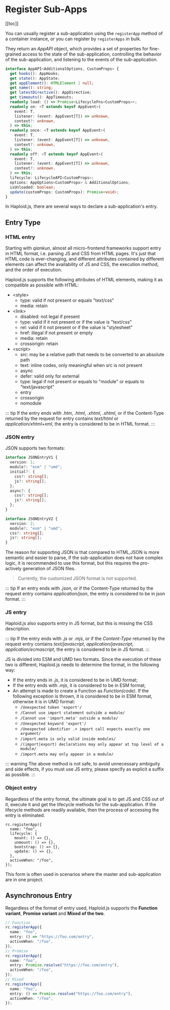 # Register Sub-Apps

[[toc]]

You can usually register a sub-application using the `registerApp` method of a container instance, or you can register by `registerApps` in bulk.

They return an _AppAPI_ object, which provides a set of properties for fine-grained access to the state of the sub-application, controlling the behavior of the sub-application, and listening to the events of the sub-application.

```ts
interface AppAPI<AdditionalOptions, CustomProps> {
  get hooks(): AppHooks;
  get state(): AppState;
  get appElement(): HTMLElement | null;
  get name(): string;
  get latestDirective(): AppDirective;
  get timeouts(): AppTimeouts;
  readonly load: () => Promise<LifecycleFns<CustomProps>>;
  readonly on: <T extends keyof AppEvent>(
    event: T,
    listener: (event: AppEvent[T]) => unknown,
    context?: unknown,
  ) => this;
  readonly once: <T extends keyof AppEvent>(
    event: T,
    listener: (event: AppEvent[T]) => unknown,
    context?: unknown,
  ) => this;
  readonly off: <T extends keyof AppEvent>(
    event: T,
    listener: (event: AppEvent[T]) => unknown,
    context?: unknown,
  ) => this;
  lifecycle: LifecycleAPI<CustomProps>;
  options: AppOptions<CustomProps> & AdditionalOptions;
  isUnloaded: boolean;
  update(customProps: CustomProps): Promise<void>;
}
```

In Haploid.js, there are several ways to declare a sub-application's entry.

## Entry Type

### HTML entry

Starting with _qiankun_, almost all micro-frontend frameworks support entry in HTML format, i.e. parsing JS and CSS from HTML pages. It's just that HTML code is ever-changing, and different attributes contained by different elements can affect the availability of JS and CSS, the execution method, and the order of execution.

Haploid.js supports the following attributes of HTML elements, making it as compatible as possible with HTML:

- &lt;style&gt;
  - type: valid if not present or equals "text/css"
  - media: retain
- &lt;link&gt;
  - disabled: not legal if present
  - type: valid if it not present or if the value is "text/css"
  - rel: valid if it not present or if the value is "stylesheet"
  - href: illegal if not present or empty
  - media: retain
  - crossorigin: retain
- &lt;script&gt;
  - src: may be a relative path that needs to be converted to an absolute path
  - text: inline codes, only meaningful when src is not present
  - async
  - defer: valid only for external
  - type: legal if not present or equals to "module" or equals to "text/javascript"
  - entry
  - crossorigin
  - nomodule

::: tip
If the entry ends with _.htm_, _.html_, _.xhtml_, _.shtml_, or if the Content-Type returned by the request for entry contains _text/html_ or _application/xhtml+xml_, the entry is considered to be in HTML format.
:::

### JSON entry

JSON supports two formats:

```ts
interface JSONEntryV1 {
  version: 1;
  module?: "esm" | "umd";
  initial?: {
    css?: string[];
    js?: string[];
  };
  async?: {
    css?: string[];
    js?: string[];
  };
}

interface JSONEntryV2 {
  version: 2;
  module?: "esm" | "umd";
  css?: string[];
  js?: string[];
}
```

The reason for supporting JSON is that compared to HTML,JSON is more semantic and easier to parse, if the sub-application does not have complex logic, it is recommended to use this format, but this requires the pro-actively generation of JSON files.

> Currently, the customized JSON format is not supported.

::: tip
If an entry ends with _.json_, or if the Content-Type returned by the request entry contains _application/json_, the entry is considered to be in json format.
:::

### JS entry

Haploid.js also supports entry in JS format, but this is missing the CSS description.

::: tip
If the entry ends with _.js_ or _.mjs_, or if the _Content-Type_ returned by the request entry contains _text/javascript_, _application/javascript_, _application/ecmascript_, the entry is considered to be in JS format.
:::

JS is divided into ESM and UMD two formats. Since the execution of these two is different, Haploid.js needs to determine the format, in the following way:

- If the entry ends in _.js_, it is considered to be in UMD format;
- If the entry ends with _.mjs_, it is considered to be in ESM format;
- An attempt is made to create a Function as _Function(code)_. If the following exception is thrown, it is considered to be in ESM format, otherwise it is in UMD format:
  - `/Unexpected token 'export'/`
  - `/Cannot use import statement outside a module/`
  - `/Cannot use 'import.meta' outside a module/`
  - `/Unexpected keyword 'export'/`
  - `/Unexpected identifier .+ import call expects exactly one argument/`
  - `/import.meta is only valid inside modules/`
  - `/(import|export) declarations may only appear at top level of a module/`
  - `/import.meta may only appear in a module/`

::: warning
The above method is not safe, to avoid unnecessary ambiguity and side effects, if you must use JS entry, please specify as explicit a suffix as possible.
:::

### Object entry

Regardless of the entry format, the ultimate goal is to get JS and CSS out of it, execute it and get the lifecycle methods for the sub-application. If the lifecycle methods are readily available, then the process of accessing the entry is eliminated.

```ts{3}
rc.registerApp({
  name: "foo",
  lifecycle: {
    mount: () => {},
    unmount: () => {},
    bootstrap: () => {},
    update: () => {},
  },
  activeWhen: "/foo",
});
```

This form is often used in scenarios where the master and sub-application are in one project.

## Asynchronous Entry

Regardless of the format of entry used, Haploid.js supports the **Function variant**, **Promise variant** and **Mixed of the two**.

```ts
// Function
rc.registerApp({
  name: "foo",
  entry: () => "https://foo.com/entry",
  activeWhen: "/foo",
});
// Promise
rc.registerApp({
  name: "foo",
  entry: Promise.resolve("https://foo.com/entry"),
  activeWhen: "/foo",
});
// Mixed
rc.registerApp({
  name: "foo",
  entry: () => Promise.resolve("https://foo.com/entry"),
  activeWhen: "/foo",
});
```

